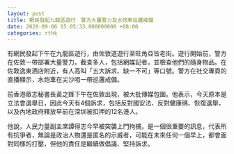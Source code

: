 ```yaml
---
layout: post
title: 網民發起九龍區遊行　警方大量警力及水炮車巡邏戒備
date: 2020-09-06 15:05:33.000000000 +08:00
categories: rthk
---
```


有網民發起下午在九龍區遊行，由佐敦道遊行至旺角亞皆老街。遊行開始前，警方在佐敦一帶部署大量警力，截查多人，包括網媒記者，並檢查他們的隨身物品。在佐敦逸東酒店附近，有人高叫「五大訴求、缺一不可」等口號。警方在社交專頁的直播顯示，水炮車在尖沙咀一帶巡邏戒備。

前香港眾志秘書長黃之鋒下午在佐敦出現，被大批傳媒包圍。他表示，今天原本是立法會選舉日，因此今天有4個訴求，包括反對國安法、反對健康碼、恢復選舉，以及內地政府釋放早前在深圳被扣押的12名港人。

他說，人民力量副主席譚得志今早被突襲上門拘捕，是一個很重要的訊息，代表所有抗爭者，無論是政治人物還是匿名的示威者，可能在未來任何一個早上，都會面對同樣的打壓，但他的責任是繼續做倡議、堅持訴求。
